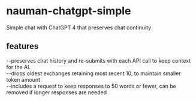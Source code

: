 # nauman-chatgpt-simple
Simple chat with ChatGPT 4 that preserves chat continuity
## features
--preserves chat history and re-submits with each API call to keep context for the AI.<br />
--drops oldest exchanges retaining most recent 10, to maintain smaller token amount<br />
--includes a request to keep responses to 50 words or fewer, can be removed if longer responses are needed
